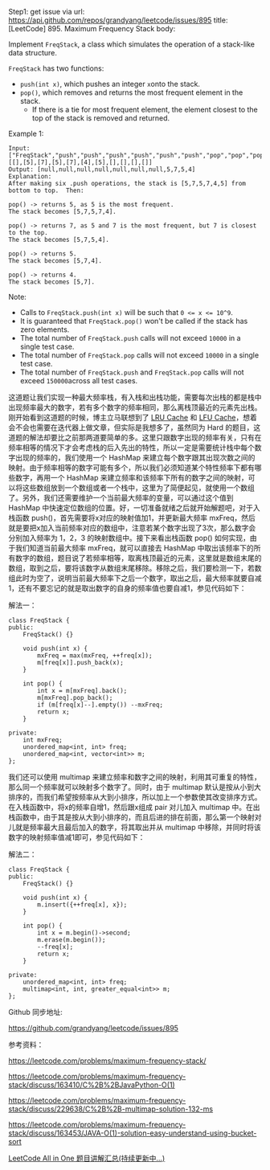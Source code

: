 Step1: get issue via url: https://api.github.com/repos/grandyang/leetcode/issues/895 
 title:[LeetCode] 895. Maximum Frequency Stack 
 body:  
   
  
Implement `FreqStack`, a class which simulates the operation of a stack-like data structure.

`FreqStack` has two functions:

  * `push(int x)`, which pushes an integer `x`onto the stack.
  * `pop()`, which removes and returns the most frequent element in the stack. 
    * If there is a tie for most frequent element, the element closest to the top of the stack is removed and returned.



Example 1:
    
    
    Input:
    ["FreqStack","push","push","push","push","push","push","pop","pop","pop","pop"],
    [[],[5],[7],[5],[7],[4],[5],[],[],[],[]]
    Output: [null,null,null,null,null,null,null,5,7,5,4]
    Explanation:
    After making six .push operations, the stack is [5,7,5,7,4,5] from bottom to top.  Then:
    
    pop() -> returns 5, as 5 is the most frequent.
    The stack becomes [5,7,5,7,4].
    
    pop() -> returns 7, as 5 and 7 is the most frequent, but 7 is closest to the top.
    The stack becomes [5,7,5,4].
    
    pop() -> returns 5.
    The stack becomes [5,7,4].
    
    pop() -> returns 4.
    The stack becomes [5,7].

Note:

  * Calls to `FreqStack.push(int x)` will be such that `0 <= x <= 10^9`.
  * It is guaranteed that `FreqStack.pop()` won't be called if the stack has zero elements.
  * The total number of `FreqStack.push` calls will not exceed `10000` in a single test case.
  * The total number of `FreqStack.pop` calls will not exceed `10000` in a single test case.
  * The total number of `FreqStack.push` and `FreqStack.pop` calls will not exceed `150000`across all test cases.



  
  
这道题让我们实现一种最大频率栈，有入栈和出栈功能，需要每次出栈的都是栈中出现频率最大的数字，若有多个数字的频率相同，那么离栈顶最近的元素先出栈。刚开始看到这道题的时候，博主立马联想到了 [LRU Cache](http://www.cnblogs.com/grandyang/p/4587511.html) 和 [LFU Cache](http://www.cnblogs.com/grandyang/p/6258459.html)，想着会不会也需要在迭代器上做文章，但实际是我想多了，虽然同为 Hard 的题目，这道题的解法却要比之前那两道要简单的多。这里只跟数字出现的频率有关，只有在频率相等的情况下才会考虑栈的后入先出的特性，所以一定是需要统计栈中每个数字出现的频率的，我们使用一个 HashMap 来建立每个数字跟其出现次数之间的映射。由于频率相等的数字可能有多个，所以我们必须知道某个特性频率下都有哪些数字，再用一个 HashMap 来建立频率和该频率下所有的数字之间的映射，可以将这些数组放到一个数组或者一个栈中，这里为了简便起见，就使用一个数组了。另外，我们还需要维护一个当前最大频率的变量，可以通过这个值到 HashMap 中快速定位数组的位置。好，一切准备就绪之后就开始解题吧，对于入栈函数 push()，首先需要将x对应的映射值加1，并更新最大频率 mxFreq，然后就是要把x加入当前频率对应的数组中，注意若某个数字出现了3次，那么数字会分别加入频率为 1，2，3 的映射数组中。接下来看出栈函数 pop() 如何实现，由于我们知道当前最大频率 mxFreq，就可以直接去 HashMap 中取出该频率下的所有数字的数组，题目说了若频率相等，取离栈顶最近的元素，这里就是数组末尾的数组，取到之后，要将该数字从数组末尾移除。移除之后，我们要检测一下，若数组此时为空了，说明当前最大频率下之后一个数字，取出之后，最大频率就要自减1，还有不要忘记的就是取出数字的自身的频率值也要自减1，参见代码如下：

  
  
解法一：
    
    
    class FreqStack {
    public:
        FreqStack() {}
        
        void push(int x) {
            mxFreq = max(mxFreq, ++freq[x]);
            m[freq[x]].push_back(x);
        }
        
        int pop() {
            int x = m[mxFreq].back(); 
            m[mxFreq].pop_back();
            if (m[freq[x]--].empty()) --mxFreq;
            return x;
        }
        
    private:
        int mxFreq;
        unordered_map<int, int> freq;
        unordered_map<int, vector<int>> m;
    };

  
  
我们还可以使用 multimap 来建立频率和数字之间的映射，利用其可重复的特性，那么同一个频率就可以映射多个数字了。同时，由于 multimap 默认是按从小到大排序的，而我们希望按频率从大到小排序，所以加上一个参数使其改变排序方式。在入栈函数中，将x的频率自增1，然后跟x组成 pair 对儿加入 multimap 中。在出栈函数中，由于其是按从大到小排序的，而且后进的排在前面，那么第一个映射对儿就是频率最大且最后加入的数字，将其取出并从 multimap 中移除，并同时将该数字的映射频率值减1即可，参见代码如下：

  
  
解法二：
    
    
    class FreqStack {
    public:
        FreqStack() {}
        
        void push(int x) {
            m.insert({++freq[x], x});
        }
        
        int pop() {
            int x = m.begin()->second;
            m.erase(m.begin());
            --freq[x];
            return x;
        }
        
    private:
        unordered_map<int, int> freq;
        multimap<int, int, greater_equal<int>> m;
    };

  
  
Github 同步地址:

<https://github.com/grandyang/leetcode/issues/895>

  
  
参考资料：

<https://leetcode.com/problems/maximum-frequency-stack/>

<https://leetcode.com/problems/maximum-frequency-stack/discuss/163410/C%2B%2BJavaPython-O(1)>

<https://leetcode.com/problems/maximum-frequency-stack/discuss/229638/C%2B%2B-multimap-solution-132-ms>

<https://leetcode.com/problems/maximum-frequency-stack/discuss/163453/JAVA-O(1)-solution-easy-understand-using-bucket-sort>

  
  
[LeetCode All in One 题目讲解汇总(持续更新中...)](https://www.cnblogs.com/grandyang/p/4606334.html)
